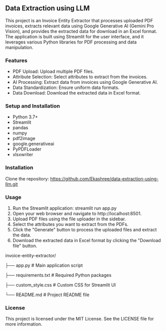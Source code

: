 ## Data Extraction using LLM
This project is an Invoice Entity Extractor that processes uploaded PDF invoices, extracts relevant data using Google Generative AI (Gemini Pro Vision), and provides the extracted data for download in an Excel format. The application is built using Streamlit for the user interface, and it leverages various Python libraries for PDF processing and data manipulation.
### Features
* PDF Upload: Upload multiple PDF files.
* Attribute Selection: Select attributes to extract from the invoices.
* AI Processing: Extract data from invoices using Google Generative AI.
* Data Standardization: Ensure uniform data formats.
* Data Download: Download the extracted data in Excel format.
### Setup and Installation
* Python 3.7+
* Streamlit
* pandas
* numpy
* pdf2image
* google.generativeai
* PyPDFLoader
* xlsxwriter
### Installation
Clone the repository:
https://github.com/Ekashree/data-extraction-using-llm.git
### Usage
1. Run the Streamlit application:
streamlit run app.py
2. Open your web browser and navigate to http://localhost:8501.
3. Upload PDF files using the file uploader in the sidebar.
4. Select the attributes you want to extract from the PDFs.
5. Click the "Generate" button to process the uploaded files and extract the data.
6. Download the extracted data in Excel format by clicking the "Download file" button.

invoice-entity-extractor/

├── app.py                    # Main application script

├── requirements.txt          # Required Python packages

├── custom_style.css          # Custom CSS for Streamlit UI

└── README.md                 # Project README file

### License
This project is licensed under the MIT License. See the LICENSE file for more information.
